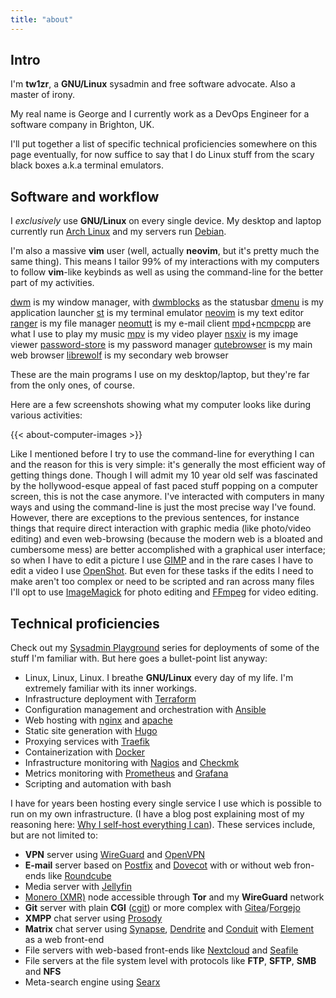 ```yaml
---
title: "about"
---
```

## Intro

I'm **tw1zr**, a **GNU/Linux** sysadmin and free software advocate. Also a master of irony.

My real name is George and I currently work as a DevOps Engineer for a software company in Brighton, UK.

I'll put together a list of specific technical proficiencies somewhere on this page eventually, for now suffice to say that I do Linux stuff from the scary black boxes a.k.a terminal emulators.

## Software and workflow

I _exclusively_ use **GNU/Linux** on every single device. My desktop and laptop currently run [Arch Linux](https://archlinux.org) and my servers run [Debian](https://debian.org).

I'm also a massive **vim** user (well, actually **neovim**, but it's pretty much the same thing). This means I tailor 99% of my interactions with my computers to follow **vim**-like keybinds as well as using the command-line for the better part of my activities.

[dwm](https://git.efym.net/tw1zr/dwm) is my window manager, with [dwmblocks](https://git.efym.net/dwmblocks) as the statusbar
[dmenu](https://git.efym.net/tw1zr/dmenu) is my application launcher
[st](https://git.efym.net/tw1zr/st) is my terminal emulator
[neovim](https://github.com/neovim/neovim) is my text editor
[ranger](https://github.com/ranger/ranger) is my file manager
[neomutt](https://github.com/neomutt/neomutt) is my e-mail client
[mpd](https://github.com/MusicPlayerDaemon/MPD)+[ncmpcpp](https://github.com/ncmpcpp/ncmpcpp) are what I use to play my music
[mpv](https://github.com/mpv-player/mpv) is my video player
[nsxiv](https://codeberg.org/nsxiv/nsxiv) is my image viewer
[password-store](https://git.zx2c4.com/password-store) is my password manager
[qutebrowser](https://github.com/qutebrowser/qutebrowser) is my main web browser
[librewolf](https://librewolf-community.gitlab.io) is my secondary web browser

These are the main programs I use on my desktop/laptop, but they're far from the only ones, of course.

Here are a few screenshots showing what my computer looks like during various activities:

{{< about-computer-images >}}

Like I mentioned before I try to use the command-line for everything I can and the reason for this is very simple: it's generally the most efficient way of getting things done. Though I will admit my 10 year old self was fascinated by the hollywood-esque appeal of fast paced stuff popping on a computer screen, this is not the case anymore. I've interacted with computers in many ways and using the command-line is just the most precise way I've found.
However, there are exceptions to the previous sentences, for instance things that require direct interaction with graphic media (like photo/video editing) and even web-browsing (because the modern web is a bloated and cumbersome mess) are better accomplished with a graphical user interface; so when I have to edit a picture I use [GIMP](https://gimp.org) and in the rare cases I have to edit a video I use [OpenShot](https://openshot.org).
But even for these tasks if the edits I need to make aren't too complex or need to be scripted and ran across many files I'll opt to use [ImageMagick](https://imagemagick.org) for photo editing and [FFmpeg](https://ffmpeg.org) for video editing.

## Technical proficiencies

Check out my [Sysadmin Playground](/blog/sysadmin-playground01-intro) series for deployments of some of the stuff I'm familiar with. But here goes a bullet-point list anyway:

* Linux, Linux, Linux. I breathe **GNU/Linux** every day of my life. I'm extremely familiar with its inner workings.
* Infrastructure deployment with [Terraform](https://www.terraform.io)
* Configuration management and orchestration with [Ansible](https://ansible.com)
* Web hosting with [nginx](https://www.nginx.com) and [apache](https://apache.org)
* Static site generation with [Hugo](https://gohugo.io)
* Proxying services with [Traefik](https://traefik.io)
* Containerization with [Docker](https://docker.com)
* Infrastructure monitoring with [Nagios](https://nagios.com) and [Checkmk](https://checkmk.com)
* Metrics monitoring with [Prometheus](https://prometheus.io) and [Grafana](https://grafana.com)
* Scripting and automation with bash

I have for years been hosting every single service I use which is possible to run on my own infrastructure. (I have a blog post explaining most of my reasoning here: [Why I self-host everything I can](/blog/why-i-self-host)). These services include, but are not limited to:

* **VPN** server using [WireGuard](https://wireguard.com) and [OpenVPN](https://openvpn.com)
* **E-mail** server based on [Postfix](http://www.postfix.org) and [Dovecot](https://dovecot.org) with or without web fron-ends like [Roundcube](https://roundcube.net)
* Media server with [Jellyfin](https://jellyfin.org)
* [Monero (XMR)](https://getmonero.org) node accessible through **Tor** and my **WireGuard** network
* **Git** server with plain **CGI** ([cgit](https://git.zx2c4.com/cgit)) or more complex with [Gitea](https://gitea.io)/[Forgejo](https://forgejo.org)
* **XMPP** chat server using [Prosody](https://prosody.im)
* **Matrix** chat server using [Synapse](https://github.com/matrix-org/synapse), [Dendrite](https://github.com/matrix-org/dendrite) and [Conduit](https://gitlab.com/famedly/conduit) with [Element](https://element.io) as a web front-end
* File servers with web-based front-ends like [Nextcloud](https://nextcloud.com) and [Seafile](https://seafile.com)
* File servers at the file system level with protocols like **FTP**, **SFTP**, **SMB** and **NFS**
* Meta-search engine using [Searx](https://searx.github.io/searx)
